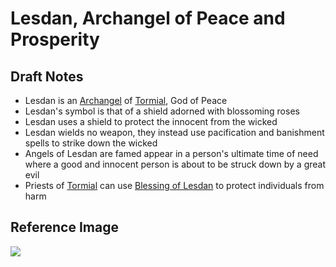 # Lesdan, Archangel of Peace and Prosperity

## Draft Notes

- Lesdan is an [Archangel](/concepts/archangel.md) of [Tormial](tormial.md), God of Peace
- Lesdan's symbol is that of a shield adorned with blossoming roses
- Lesdan uses a shield to protect the innocent from the wicked
- Lesdan wields no weapon, they instead use pacification and banishment spells to strike down the wicked
- Angels of Lesdan are famed appear in a person's ultimate time of need where a good and innocent person is about to be struck down by a great evil
- Priests of [Tormial](tormial.md) can use [Blessing of Lesdan](/spells/blessingOfLesdan.md) to protect individuals from harm

## Reference Image

![](/.assets/img/lesdan.png)
